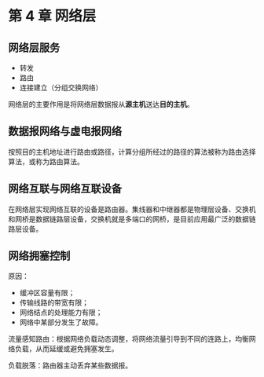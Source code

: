 # 第 4 章 网络层

## 网络层服务

* 转发
* 路由
* 连接建立（分组交换网络）

网络层的主要作用是将网络层数据报从**源主机**送达**目的主机**。

## 数据报网络与虚电报网络

按照目的主机地址进行路由或路径，计算分组所经过的路径的算法被称为路由选择算法，或称为路由算法。



## 网络互联与网络互联设备

在网络层实现网络互联的设备是路由器。集线器和中继器都是物理层设备、交换机和网桥是数据链路层设备，交换机就是多端口的网桥，是目前应用最广泛的数据链路层设备。



## 网络拥塞控制

原因：

* 缓冲区容量有限；
* 传输线路的带宽有限；
* 网络结点的处理能力有限；
* 网络中某部分发生了故障。

流量感知路由：根据网络负载动态调整，将网络流量引导到不同的连路上，均衡网络负载，从而延缓或避免拥塞发生。

负载脱落：路由器主动丢弃某些数据报。
